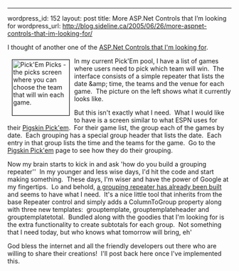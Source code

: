 --- 
wordpress_id: 152
layout: post
title: More ASP.Net Controls that I&#8217;m looking for
wordpress_url: http://blog.sideline.ca/2005/06/26/more-aspnet-controls-that-im-looking-for/

<p>I thought of another one of the <a href="http://my.aream.ca/blogs/mike/archive/2005/06/21/15092.aspx">ASP.Net Controls that I'm looking for</a>.</p>
<p><a href="http://my.aream.ca/blogs/images/Cropper_20Capture[4].png"><img height="125" alt="Pick'Em Picks - the picks screen where you can choose the team that will win each game." hspace="10" src="http://my.aream.ca/blogs/images/Cropper_20Capture[4]_small.jpg" width="128" align="left" vspace="5" border="1" /></a>In my current Pick'Em pool, I have a list of games where users need to pick which team will win.  The interface consists of a simple repeater that lists the date &amp;amp; time, the teams and the venue for each game.  The picture on the left shows what it currently looks like.</p>
<p><em></em></p>
<p>But this isn't exactly what I need.  What I would like to have is a screen similar to what ESPN uses for their <a href="http://games.espn.go.com/pigskin/entry'entryID=197866&amp;amp;period=16">Pigskin Pick'em</a>.  For their game list, the group each of the games by date.  Each grouping has a special group header that lists the date.  Each entry in that group lists the time and the teams for the game.  Go to the <a href="http://games.espn.go.com/pigskin/entry'entryID=197866&amp;amp;period=16">Pigskin Pick'em</a> page to see how they do their grouping.</p>
<p>Now my brain starts to kick in and ask 'how do you build a grouping repeater''  In my younger and less wise days, I'd hit the code and start making something.  These days, I'm wiser and have the power of Google at my fingertips.  Lo and behold, <a href="http://www.dotnetjunkies.com/Article/4365153F-D2F5-4C77-9FE7-94DD1AAF6F98.dcik">a grouping repeater has already been built</a> and seems to have what I need.  It's a nice little tool that inherits from the base Repeater control and simply adds a ColumnToGroup property along with three new templates:  grouptemplate, grouptemplateheader and grouptemplatetotal.  Bundled along with the goodies that I'm looking for is the extra functionality to create subtotals for each group.  Not something that I need today, but who knows what tomorrow will bring, eh'</p>
<p>God bless the internet and all the friendly developers out there who are willing to share their creations!  I'll post back here once I've implemented this.</p>
